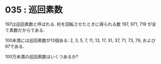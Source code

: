 # 035 : 巡回素数

197は巡回素数と呼ばれる. 桁を回転させたときに得られる数 197, 971, 719 が全て素数だからである.

100未満には巡回素数が13個ある: 2, 3, 5, 7, 11, 13, 17, 31, 37, 71, 73, 79, および97である.

100万未満の巡回素数はいくつあるか?
